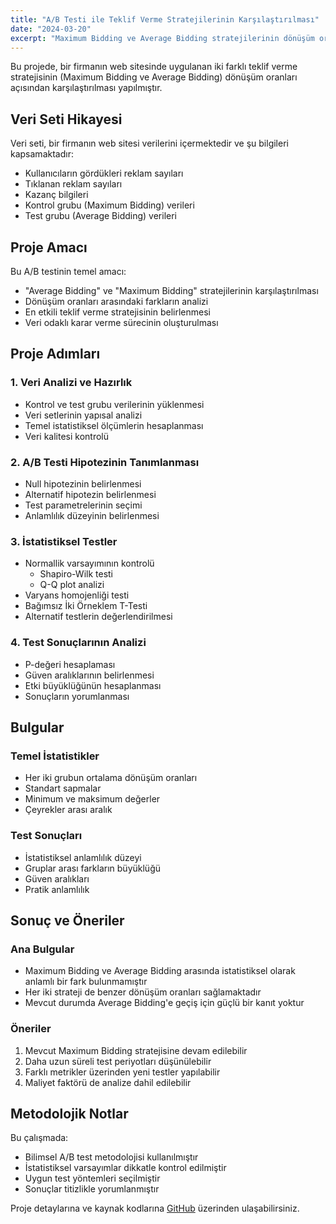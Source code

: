 ```yaml
---
title: "A/B Testi ile Teklif Verme Stratejilerinin Karşılaştırılması"
date: "2024-03-20"
excerpt: "Maximum Bidding ve Average Bidding stratejilerinin dönüşüm oranları açısından karşılaştırılması"
---
```


Bu projede, bir firmanın web sitesinde uygulanan iki farklı teklif verme stratejisinin (Maximum Bidding ve Average Bidding) dönüşüm oranları açısından karşılaştırılması yapılmıştır.

## Veri Seti Hikayesi

Veri seti, bir firmanın web sitesi verilerini içermektedir ve şu bilgileri kapsamaktadır:
- Kullanıcıların gördükleri reklam sayıları
- Tıklanan reklam sayıları
- Kazanç bilgileri
- Kontrol grubu (Maximum Bidding) verileri
- Test grubu (Average Bidding) verileri

## Proje Amacı

Bu A/B testinin temel amacı:
- "Average Bidding" ve "Maximum Bidding" stratejilerinin karşılaştırılması
- Dönüşüm oranları arasındaki farkların analizi
- En etkili teklif verme stratejisinin belirlenmesi
- Veri odaklı karar verme sürecinin oluşturulması

## Proje Adımları

### 1. Veri Analizi ve Hazırlık
- Kontrol ve test grubu verilerinin yüklenmesi
- Veri setlerinin yapısal analizi
- Temel istatistiksel ölçümlerin hesaplanması
- Veri kalitesi kontrolü

### 2. A/B Testi Hipotezinin Tanımlanması
- Null hipotezinin belirlenmesi
- Alternatif hipotezin belirlenmesi
- Test parametrelerinin seçimi
- Anlamlılık düzeyinin belirlenmesi

### 3. İstatistiksel Testler
- Normallik varsayımının kontrolü
  - Shapiro-Wilk testi
  - Q-Q plot analizi
- Varyans homojenliği testi
- Bağımsız İki Örneklem T-Testi
- Alternatif testlerin değerlendirilmesi

### 4. Test Sonuçlarının Analizi
- P-değeri hesaplaması
- Güven aralıklarının belirlenmesi
- Etki büyüklüğünün hesaplanması
- Sonuçların yorumlanması

## Bulgular

### Temel İstatistikler
- Her iki grubun ortalama dönüşüm oranları
- Standart sapmalar
- Minimum ve maksimum değerler
- Çeyrekler arası aralık

### Test Sonuçları
- İstatistiksel anlamlılık düzeyi
- Gruplar arası farkların büyüklüğü
- Güven aralıkları
- Pratik anlamlılık

## Sonuç ve Öneriler

### Ana Bulgular
- Maximum Bidding ve Average Bidding arasında istatistiksel olarak anlamlı bir fark bulunmamıştır
- Her iki strateji de benzer dönüşüm oranları sağlamaktadır
- Mevcut durumda Average Bidding'e geçiş için güçlü bir kanıt yoktur

### Öneriler
1. Mevcut Maximum Bidding stratejisine devam edilebilir
2. Daha uzun süreli test periyotları düşünülebilir
3. Farklı metrikler üzerinden yeni testler yapılabilir
4. Maliyet faktörü de analize dahil edilebilir

## Metodolojik Notlar

Bu çalışmada:
- Bilimsel A/B test metodolojisi kullanılmıştır
- İstatistiksel varsayımlar dikkatle kontrol edilmiştir
- Uygun test yöntemleri seçilmiştir
- Sonuçlar titizlikle yorumlanmıştır

Proje detaylarına ve kaynak kodlarına [GitHub](https://github.com/melisacevik/AB-Testing) üzerinden ulaşabilirsiniz. 